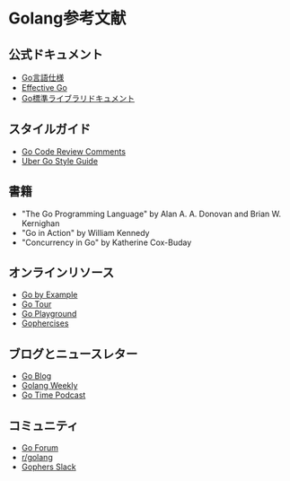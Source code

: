 # Golang参考文献

## 公式ドキュメント

- [Go言語仕様](https://golang.org/ref/spec)
- [Effective Go](https://golang.org/doc/effective_go)
- [Go標準ライブラリドキュメント](https://golang.org/pkg/)

## スタイルガイド

- [Go Code Review Comments](https://github.com/golang/go/wiki/CodeReviewComments)
- [Uber Go Style Guide](https://github.com/uber-go/guide/blob/master/style.md)

## 書籍

- "The Go Programming Language" by Alan A. A. Donovan and Brian W. Kernighan
- "Go in Action" by William Kennedy
- "Concurrency in Go" by Katherine Cox-Buday

## オンラインリソース

- [Go by Example](https://gobyexample.com/)
- [Go Tour](https://tour.golang.org/)
- [Go Playground](https://play.golang.org/)
- [Gophercises](https://gophercises.com/)

## ブログとニュースレター

- [Go Blog](https://blog.golang.org/)
- [Golang Weekly](https://golangweekly.com/)
- [Go Time Podcast](https://changelog.com/gotime)

## コミュニティ

- [Go Forum](https://forum.golangbridge.org/)
- [r/golang](https://www.reddit.com/r/golang/)
- [Gophers Slack](https://gophers.slack.com/)
